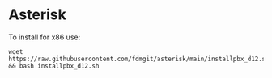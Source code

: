 # Asterisk

To install for x86 use:

```
wget https://raw.githubusercontent.com/fdmgit/asterisk/main/installpbx_d12.sh && bash installpbx_d12.sh
```

